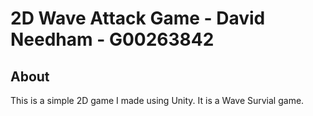 # 2D Wave Attack Game - David Needham - G00263842


## About

This is a simple 2D game I made using Unity.
It is a Wave Survial game.
